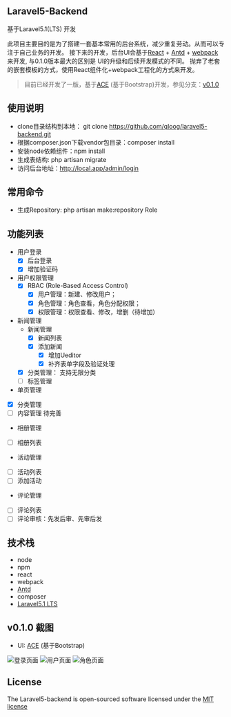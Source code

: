 ## Laravel5-Backend

基于Laravel5.1(LTS) 开发  

此项目主要目的是为了搭建一套基本常用的后台系统，减少重复劳动。从而可以专注于自己业务的开发。
接下来的开发，后台UI会基于[React](http://facebook.github.io/react/) + [Antd](http://ant.design) + [webpack](http://webpack.github.io/docs/) 来开发, 与0.1.0版本最大的区别是 UI的升级和后续开发模式的不同。
抛弃了老套的嵌套模板的方式，使用React组件化+webpack工程化的方式来开发。

> 目前已经开发了一版，基于[ACE](http://responsiweb.com/themes/preview/ace/1.3.3/) (基于Bootstrap)开发，参见分支：[v0.1.0](#v010-截图) 

## 使用说明
* clone目录结构到本地： git clone https://github.com/qloog/laravel5-backend.git
* 根据composer.json下载vendor包目录：composer install
* 安装node依赖组件：npm install
* 生成表结构: php artisan migrate
* 访问后台地址：http://local.app/admin/login

## 常用命令
* 生成Repository: php artisan make:repository Role

## 功能列表

 - 用户登录
    * [x] 后台登录
    * [x] 增加验证码

 - 用户权限管理
    * [x] RBAC (Role-Based Access Control) 
        * [x] 用户管理：新建、修改用户；
        * [x] 角色管理：角色查看，角色分配权限；
        * [x] 权限管理：权限查看、修改，增删（待增加）

 - 新闻管理
   * 新闻管理
        - [x] 新闻列表
        - [x] 添加新闻
            - [x] 增加Ueditor
            - [x] 补齐表单字段及验证处理
   * [x] 分类管理： 支持无限分类    
   * [ ] 标签管理

 - 单页管理
  * [x] 分类管理
  * [ ] 内容管理   待完善

 - 相册管理
  * [ ] 相册列表

 - 活动管理
  * [ ] 活动列表  
  * [ ] 添加活动

 - 评论管理
  * [ ] 评论列表
  * [ ] 评论审核：先发后审、先审后发

## 技术栈

 * node
 * npm 
 * react
 * webpack
 * [Antd](http://ant.design)
 * composer
 * [Laravel5.1 LTS](https://github.com/laravel/laravel)
 
## v0.1.0 截图

* UI: [ACE](http://responsiweb.com/themes/preview/ace/1.3.3/) (基于Bootstrap)

![登录页面](http://www.lnmp100.com/static/uploads/2016/01/login-page.png)
![用户页面](http://www.lnmp100.com/static/uploads/2016/01/user-page.png)
![角色页面](http://www.lnmp100.com/static/uploads/2016/01/role-page.png)

## License

The Laravel5-backend is open-sourced software licensed under the [MIT license](http://opensource.org/licenses/MIT)
